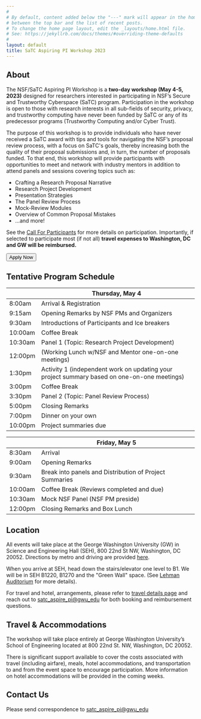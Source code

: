```yaml
---
#
# By default, content added below the "---" mark will appear in the home page
# between the top bar and the list of recent posts.
# To change the home page layout, edit the _layouts/home.html file.
# See: https://jekyllrb.com/docs/themes/#overriding-theme-defaults
#
layout: default
title: SaTC Aspiring PI Workshop 2023 
---
```




## About

The NSF/SaTC Aspiring PI Workshop is a **two-day workshop (May 4-5, 2023)** designed for researchers interested in participating in NSF’s Secure and Trustworthy Cyberspace (SaTC) program. Participation in the workshop is open to those with research interests in all sub-fields of security, privacy, and trustworthy computing have never been funded by SaTC or any of its predecessor programs (Trustworthy Computing and/or Cyber Trust). 

The purpose of this workshop is to provide individuals who have never received a SaTC award with  tips and tools for navigating the NSF’s proposal review process, with a focus on SaTC's goals, thereby increasing both the quality of their proposal submissions and, in turn, the number of proposals funded. To that end, this workshop will provide participants with opportunities to meet and network with industry mentors in addition to attend panels and sessions covering topics such as: 
  * Crafting a Research Proposal Narrative
  * Research Project Development
  * Presentation Strategies
  * The Panel Review Process 
  * Mock-Review Modules 
  * Overview of Common Proposal Mistakes
  * …and more! 


See the [Call For Participants](/cfp) for more details on participation. Importantly, if selected to participate most (if not all) **travel expenses to Washington, DC and GW will be reimbursed.**

<div class="reg-link">
<a href="https://seasgwu.qualtrics.com/jfe/form/SV_cTsSnV9EQWGRqFE">
<button>Apply Now</button>
</a>
</div>



## Tentative Program Schedule


|         | Thursday, May 4                                                                                |
|---------|---------------------------------------------------------------------------------------------|
| 8:00am  | Arrival & Registration                                                                      |
| 9:15am  | Opening Remarks by NSF PMs and Organizers                                                   |
| 9:30am  | Introductions of Participants and Ice breakers                                              |
| 10:00am | Coffee Break                                                                                |
| 10:30am | Panel 1 (Topic: Research Project Development)                                               |
| 12:00pm | (Working Lunch w/NSF and Mentor one-on-one meetings)                                        |
| 1:30pm  | Activity 1 (independent work on updating your project summary based on one-on-one meetings) |
| 3:00pm  | Coffee Break                                                                                |
| 3:30pm  | Panel 2 (Topic: Panel Review Process)                                                       |
| 5:00pm  | Closing Remarks                                                                             |
| 7:00pm  | Dinner on your own                                                                          |
| 10:00pm | Project summaries due                                                                       |



|         | Friday, May 5                                           |
|---------|---------------------------------------------------------|
| 8:30am  | Arrival                                                 |
| 9:00am  | Opening Remarks                                         |
| 9:30am  | Break into panels and Distribution of Project Summaries |
| 10:00am | Coffee Break (Reviews completed and due)                |
| 10:30am | Mock NSF Panel (NSF PM preside)                         |
| 12:00pm | Closing Remarks and Box Lunch                           |


  

## Location

All events will take place at the George Washington University (GW) in Science and Engineering Hall (SEH), 800 22nd St NW, Washington, DC 20052. Directions by metro and driving are provided [here](https://www.seas.gwu.edu/directions-campus).

When you arrive at SEH, head down the stairs/elevator one level to B1. We will be in SEH B1220, B1270 and the "Green Wall" space. (See [Lehman Auditorium](https://seascf.seas.gwu.edu/lehman-auditorium) for more details).

For travel and hotel, arrangements, please refer to [travel details page](/travel) and reach out to [satc_aspire_pi@gwu_edu](mailto:satc_aspire_pi@gwu.edu) for both booking and reimbursement questions.


## Travel & Accommodations 
The workshop will take place entirely at George Washington University’s School of Engineering located at 800 22nd St. NW, Washington, DC 20052. 

There is significant support available to cover the costs associated with travel (including airfare), meals, hotel accommodations, and transportation to and from the event space to encourage participation. More information on hotel accommodations will be provided in the coming weeks. 


## Contact Us

Please send correspondence to [satc_aspire_pi@gwu_edu](mailto:satc_aspire_pi@gwu.edu)
